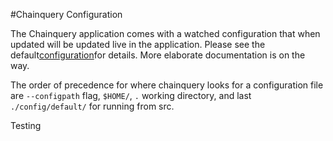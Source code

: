 #Chainquery Configuration

The Chainquery application comes with a watched configuration that when updated will be updated live in the application. Please see the default[configuration](default/chainqueryconfig.toml)for details. More elaborate documentation is on the way.

The order of precedence for where chainquery looks for a configuration file are `--configpath` flag, `$HOME/`, `.` working directory, and last `./config/default/` for running from src.

Testing